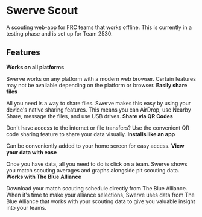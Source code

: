 # Swerve Scout
A scouting web-app for FRC teams that works offline. This is currently in a testing phase and is set up for Team 2530.
## Features
**Works on all platforms**

Swerve works on any platform with a modern web browser. Certain features may not be available depending on the platform or browser.
**Easily share files**

All you need is a way to share files. Swerve makes this easy by using your device's native sharing features. This means you can AirDrop, use Nearby Share, message the files, and use USB drives.
**Share via QR Codes**

Don't have access to the internet or file transfers? Use the convenient QR code sharing feature to share your data visually.
**Installs like an app**

Can be conveniently added to your home screen for easy access.
**View your data with ease**

Once you have data, all you need to do is click on a team. Swerve shows you match scouting averages and graphs alongside pit scouting data.
**Works with The Blue Alliance**

Download your match scouting schedule directly from The Blue Alliance. When it's time to make your alliance selections, Swerve uses data from The Blue Alliance that works with your scouting data to give you valuable insight into your teams.